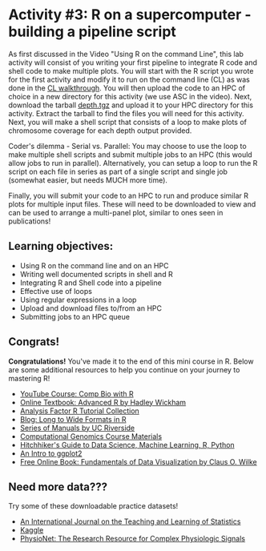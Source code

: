# Activity #3: R on a supercomputer - building a pipeline script

As first discussed in the Video "Using R on the command Line", this lab activity will consist of you writing your first pipeline to integrate R code and shell code to make multiple plots. You will start with the R script you wrote for the first activity and modify it to run on the command line (CL) as was done in the [CL walkthrough](https://github.com/StevisonLab/R-Mini-Course/blob/main/Use%20R%20on%20the%20CL.md). You will then upload the code to an HPC of choice in a new directory for this activity (we use ASC in the video). Next, download the tarball [depth.tgz](https://auburn.box.com/s/qmidzeem7li7lm5uyyw3h3do6pz4nruq) and upload it to your HPC directory for this activity. Extract the tarball to find the files you will need for this activity. Next, you will make a shell script that consists of a loop to make plots of chromosome coverage for each depth output provided.

Coder's dilemma - Serial vs. Parallel: You may choose to use the loop to make multiple shell scripts and submit multiple jobs to an HPC (this would allow jobs to run in parallel). Alternatively, you can setup a loop to run the R script on each file in series as part of a single script and single job (somewhat easier, but needs MUCH more time).

Finally, you will submit your code to an HPC to run and produce similar R plots for multiple input files. These will need to be downloaded to view and can be used to arrange a multi-panel plot, similar to ones seen in publications!

## Learning objectives:
* Using R on the command line and on an HPC
* Writing well documented scripts in shell and R
* Integrating R and Shell code into a pipeline
* Effective use of loops
* Using regular expressions in a loop
* Upload and download files to/from an HPC
* Submitting jobs to an HPC queue

## Congrats!
**Congratulations!** You've made it to the end of this mini course in R. Below are some additional resources to help you continue on your journey to mastering R!

* [YouTube Course: Comp Bio with R](https://www.youtube.com/playlist?list=PLA54E692040796EA5) 
* [Online Textbook: Advanced R by Hadley Wickham](https://adv-r.hadley.nz/) 
* [Analysis Factor R Tutorial Collection](https://www.theanalysisfactor.com/r/)
* [Blog: Long to Wide Formats in R](http://reasoniamhere.com/2013/09/26/switching-between-long-and-wide-formats-in-r/)
* [Series of Manuals by UC Riverside](http://manuals.bioinformatics.ucr.edu/)
* [Computational Genomics Course Materials](https://eacooper400.github.io/compGen8900.html)
* [Hitchhiker's Guide to Data Science, Machine Learning, R, Python](https://www.hadoop360.datasciencecentral.com/blog/hitchhiker-s-guide-to-data-science-machine-learning-r-python)
* [An Intro to ggplot2](https://seananderson.ca/ggplot2-fish554/)
* [Free Online Book: Fundamentals of Data Visualization by Claus O. Wilke](https://serialmentor.com/dataviz/)

## Need more data???
Try some of these downloadable practice datasets!

* [An International Journal on the Teaching and Learning of Statistics](http://jse.amstat.org/jse_data_archive.htm)
* [Kaggle](https://www.kaggle.com/)
* [PhysioNet: The Research Resource for Complex Physiologic Signals](https://physionet.org/)
